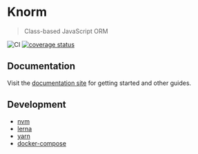 # Knorm

> Class-based JavaScript ORM

![CI](https://github.com/knorm/knorm/workflows/CI/badge.svg)
[![coverage status](https://coveralls.io/repos/github/knorm/knorm/badge.svg?branch=master)](https://coveralls.io/github/knorm/knorm?branch=master)

## Documentation

Visit the [documentation site](https://knorm.netlify.app) for getting started
and other guides.

## Development

- [nvm](https://github.com/nvm-sh/nvm)
- [lerna](https://github.com/lerna/lerna)
- [yarn](https://yarnpkg.com)
- [docker-compose](https://docs.docker.com/compose/)
